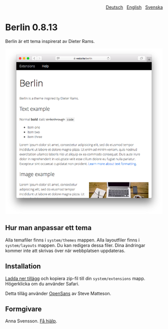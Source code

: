 <p align="right"><a href="README-de.md">Deutsch</a> &nbsp; <a href="README.md">English</a> &nbsp; <a href="README-sv.md">Svenska</a></p>

# Berlin 0.8.13

Berlin är ett tema inspirerat av Dieter Rams.

<p align="center"><img src="berlin-screenshot.png?raw=true" alt="Skärmdump"></p>

## Hur man anpassar ett tema

Alla temafiler finns i `system/themes` mappen. Alla layoutfiler finns i `system/layouts` mappen. Du kan redigera dessa filer. Dina ändringar kommer inte att skrivas över när webbplatsen uppdateras.

## Installation

[Ladda ner tillägg](https://github.com/annaesvensson/yellow-berlin/archive/main.zip) och kopiera zip-fil till din `system/extensions` mapp. Högerklicka om du använder Safari.

Detta tilläg använder [OpenSans](https://fonts.google.com/specimen/Open+Sans) av Steve Matteson.

## Formgivare

Anna Svensson. [Få hjälp](https://datenstrom.se/sv/yellow/help/).
